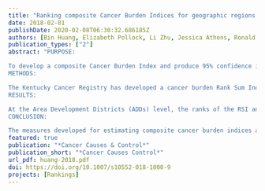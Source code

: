 ```yaml
---
title: "Ranking composite Cancer Burden Indices for geographic regions: point and interval estimates"
date: 2018-02-01
publishDate: 2020-02-08T06:30:32.686185Z
authors: [Bin Huang, Elizabeth Pollock, Li Zhu, Jessica Athens, Ronald Gangnon, Rocky Feuer, Thomas Tucker]
publication_types: ["2"]
abstract: "PURPOSE:

To develop a composite Cancer Burden Index and produce 95% confidence intervals (CIs) as measures of uncertainties for the index.
METHODS:

The Kentucky Cancer Registry has developed a cancer burden Rank Sum Index (RSI) to guide statewide comprehensive cancer control activities. However, lack of interval estimates for RSI limits its applications. RSI also weights individual measures with little inherent variability equally as ones with large variability. To address these issues, a Modified Sum Index (MSI) was developed to take into account of magnitudes of observed values. A simulation approach was used to generate individual and simultaneous 95% CIs for the rank MSI. An uncertainty measure was also calculated.
RESULTS:

At the Area Development Districts (ADDs) level, the ranks of the RSI and the MSI were almost identical, while larger variation was found at the county level. The widths of the CIs at the ADD level were considerably shorter than those at the county level.
CONCLUSION:

The measures developed for estimating composite cancer burden indices and the simulated CIs provide valuable information to guide cancer prevention and control effort. Caution should be taken when interpreting ranks from small population geographic units where the CIs for the ranks overlap considerably."
featured: true
publication: "*Cancer Causes & Control*"
publication_short: "*Cancer Causes Control*"
url_pdf: huang-2018.pdf
doi: https://doi.org/10.1007/s10552-018-1000-9
projects: [Rankings]
---
```


